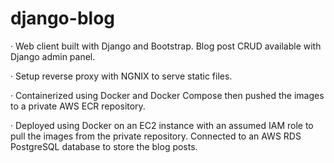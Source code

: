 # django-blog


· Web client built with Django and Bootstrap. Blog post CRUD available with Django admin panel.

· Setup reverse proxy with NGNIX to serve static files.

· Containerized using Docker and Docker Compose then pushed the images to a private AWS ECR repository.

· Deployed using Docker on an EC2 instance with an assumed IAM role to pull the images from the private repository. Connected to an AWS
RDS PostgreSQL database to store the blog posts.

